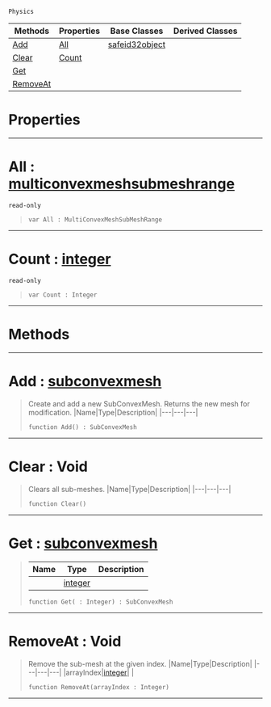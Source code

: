  `Physics`

|Methods|Properties|Base Classes|Derived Classes|
|---|---|---|---|
|[Add](multiconvexmeshsubmeshdata.md#add-zilch-engine-document)|[All](multiconvexmeshsubmeshdata.md#all-zilch-engine-document)|[safeid32object](safeid32object.md)| |
|[Clear](multiconvexmeshsubmeshdata.md#clear-void)|[Count](multiconvexmeshsubmeshdata.md#count-zilch-engine-docume)| | |
|[Get](multiconvexmeshsubmeshdata.md#get-zilch-engine-document)| | | |
|[RemoveAt](multiconvexmeshsubmeshdata.md#removeat-void)| | | |


 #  Properties


---  
 #  All : [multiconvexmeshsubmeshrange](multiconvexmeshsubmeshrange.md)

 `read-only`

> 
> ```TS:Nada
> var All : MultiConvexMeshSubMeshRange


---  
 #  Count : [integer](../nada_base_types/integer.md)

 `read-only`

> 
> ```TS:Nada
> var Count : Integer


---  
 #  Methods


---  
 #  Add : [subconvexmesh](subconvexmesh.md)

> Create and add a new SubConvexMesh. Returns the new mesh for modification.
> |Name|Type|Description|
> |---|---|---|
> ```TS:Nada
> function Add() : SubConvexMesh
> ``` 


---  
 #  Clear : Void

> Clears all sub-meshes.
> |Name|Type|Description|
> |---|---|---|
> ```TS:Nada
> function Clear()
> ``` 


---  
 #  Get : [subconvexmesh](subconvexmesh.md)

> 
> |Name|Type|Description|
> |---|---|---|
> ||[integer](../nada_base_types/integer.md)| |
> ```TS:Nada
> function Get( : Integer) : SubConvexMesh
> ``` 


---  
 #  RemoveAt : Void

> Remove the sub-mesh at the given index.
> |Name|Type|Description|
> |---|---|---|
> |arrayIndex|[integer](../nada_base_types/integer.md)| |
> ```TS:Nada
> function RemoveAt(arrayIndex : Integer)
> ``` 


---  
 

 